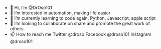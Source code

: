 - 👋 Hi, I’m @DrOso101
- 👀 I’m interested in automation, making life easier
- 🌱 I’m currently learning to code again, Python, Javascript, apple script
- 💞️ I’m looking to collaborate on share and promote the great work of others
- 📫 How to reach me Twitter @droso Facebook @droso101 Instagram @droso101

<!---
DrOso101/DrOso101 is a ✨ special ✨ repository because its `README.md` (this file) appears on your GitHub profile.
You can click the Preview link to take a look at your changes.
--->
